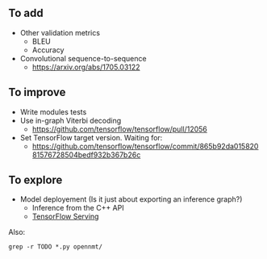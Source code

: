 ## To add

* Other validation metrics
  * BLEU
  * Accuracy
* Convolutional sequence-to-sequence
  * https://arxiv.org/abs/1705.03122

## To improve

* Write modules tests
* Use in-graph Viterbi decoding
  * https://github.com/tensorflow/tensorflow/pull/12056
* Set TensorFlow target version. Waiting for:
  * https://github.com/tensorflow/tensorflow/commit/865b92da01582081576728504bedf932b367b26c

## To explore

* Model deployement (Is it just about exporting an inference graph?)
  * Inference from the C++ API
  * [TensorFlow Serving](https://www.tensorflow.org/serving/)

Also:

```
grep -r TODO *.py opennmt/
```
